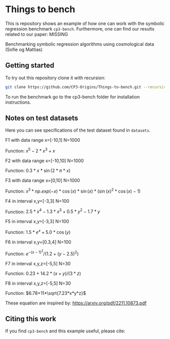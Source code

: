 # Things to bench

This is repository shows an example of how one can work with the symbolic regression benchmark `cp3-bench`.
Furthermore, one can find our results related to our paper: MISSING

Benchmarking symbolic regression algorithms using cosmological data (Sofie og Mattias)


## Getting started

To try out this repository clone it with recursion:
```bash
git clone https://github.com/CP3-Origins/Things-to-bench.git --recursive
```

To run the benchmark go to the cp3-bench folder for installation instructions.


## Notes on test datasets
Here you can see specifications of the test dataset found in `datasets`.

F1 with data range x=[-10,1] N=1000

Function: $x^5 - 2*x^3 + x$

F2 with data range x=[-10,10] N=1000

Function: $0.3*x*\sin(2*\pi*x)$

F3 with data range x=[0,10] N=1000

Function: $x^3*np.exp(-x)*\cos(x)*\sin(x)*(\sin(x)^2*\cos(x)-1)$

F4 in interval x,y=[-3,3] N=100

Function: $2.5*x^4 - 1.3*x^3 + 0.5*y^2 - 1.7*y$

F5 in interval x,y=[-3,3] N=100

Function: $1.5*e^x + 5.0*\cos(y)$

F6 in interval x,y=[0.3,4] N=100

Function: $e^{-(x-1)^2}/( 1.2+(y-2.5)^2)$

F7 in interval x,y,z=[-5,5] N=30

Function: $0.23+14.2*(x + y)/(3*z)$

F8 in interval x,y,z=[-5,5] N=30

Function: $6.78+11*\sqrt{7.23*x*y*z}$

These equation are inspired by: https://arxiv.org/pdf/2211.10873.pdf

## Citing this work

If you find `cp3-bench` and this example useful, please cite: